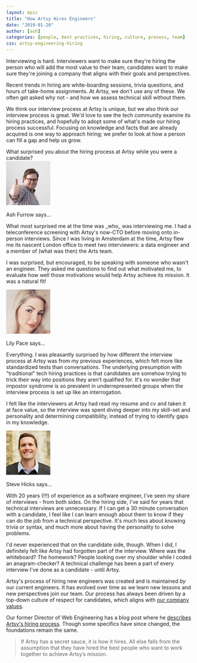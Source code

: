 ```yaml
---
layout: epic
title: "How Artsy Hires Engineers"
date: "2019-01-20"
author: [ash]
categories: [people, best practices, hiring, culture, process, team]
css: artsy-engineering-hiring
---
```


Interviewing is hard. Interviewers want to make sure they're hiring the person who will add the most value to their
team; candidates want to make sure they're joining a company that aligns with their goals and perspectives.

Recent trends in hiring are white-boarding sessions, trivia questions, and hours of take-home assignments. At
Artsy, we don't use any of these. We often get asked why not - and how we assess technical skill without them.

<!-- more -->

We think our interview process at Artsy is unique, but we also think our interview process is great. We'd love to
see the tech community examine its hiring practices, and hopefully to adopt some of what's made our hiring process
successful. Focusing on knowledge and facts that are already acquired is one way to approach hiring; we prefer to
look at how a person can fill a gap and help us grow.

<aside>
  <div class="question">
    What surprised you about the hiring process at Artsy while you were a candidate?
  </div>
  <div class="answer">
    <img src="/images/artsy-engineering-hiring/ash.jpg">
    <p class="intro">Ash Furrow says...</p>
    <p>What most surprised me at the time was _who_ was interviewing me. I had a teleconference screening with Artsy's now-CTO before moving onto in-person interviews. Since I was living in Amsterdam at the time, Artsy flew me its nascent London office to meet two interviewers: a data engineer and a member of (what was then) the Arts team.</p>
    <p>I was surprised, but encouraged, to be speaking with someone who wasn't an engineer. They asked me questions to find out what motivated me, to evaluate how well those motivations would help Artsy achieve its mission. It was a natural fit!</p>
  </div>
  <div class="answer">
    <img src="/images/artsy-engineering-hiring/lily.jpg">
    <p class="intro">Lily Pace says...</p>
    <p>Everything. I was pleasantly surprised by how different the interview process at Artsy was from my previous experiences, which felt more like standardized tests than conversations. The underlying presumption with "traditional" tech hiring practices is that candidates are somehow trying to trick their way into positions they aren’t qualified for. It's no wonder that impostor syndrome is so prevalent in underrepresented groups when the interview process is set up like an interrogation.</p>
    <p>I felt like the interviewers at Artsy had read my resume and cv and taken it at face value, so the interview was spent diving deeper into my skill-set and personality and determining compatibility, instead of trying to identify
    gaps in my knowledge.</p>
  </div>
  <div class="answer">
    <img src="/images/artsy-engineering-hiring/steve.jpg">
    <p class="intro">Steve Hicks says...</p>
    <p>With 20 years (!!!) of experience as a software engineer, I've seen my share of interviews - from both sides. On the hiring side, I've said for years that technical interviews are unnecessary. If I can get a 30 minute conversation with a candidate, I feel like I can learn enough about them to know if they can do the job from a technical perspective. It's much less about knowing trivia or syntax, and much more about having the personality to solve problems.</p>
    <p>I'd never experienced that on the candidate side, though. When I did, I definitely felt like Artsy had forgotten part of the interview. Where was the whiteboard? The homework? People looking over my shoulder while I coded an anagram-checker? A technical challenge has been a part of every interview I've done as a candidate - until Artsy.</p>
  </div>
</aside>

Artsy's process of hiring new engineers was created and is maintained _by_ our current engineers. It has evolved
over time as we learn new lessons and new perspectives join our team. Our process has always been driven by a
top-down culture of respect for candidates, which aligns with
[our company values](https://github.com/artsy/README/blob/master/culture/what-is-artsy.md#artsy-values).

Our former Director of Web Engineering has a blog post where he
[describes Artsy's hiring process](https://www.zamiang.com/post/learning-from-artsy-how-to-hire-awesome-engineers).
Though some specifics have since changed, the foundations remain the same.

> If Artsy has a secret sauce, it is how it hires. All else falls from the assumption that they have hired the best
> people who want to work together to achieve Artsy’s mission.
